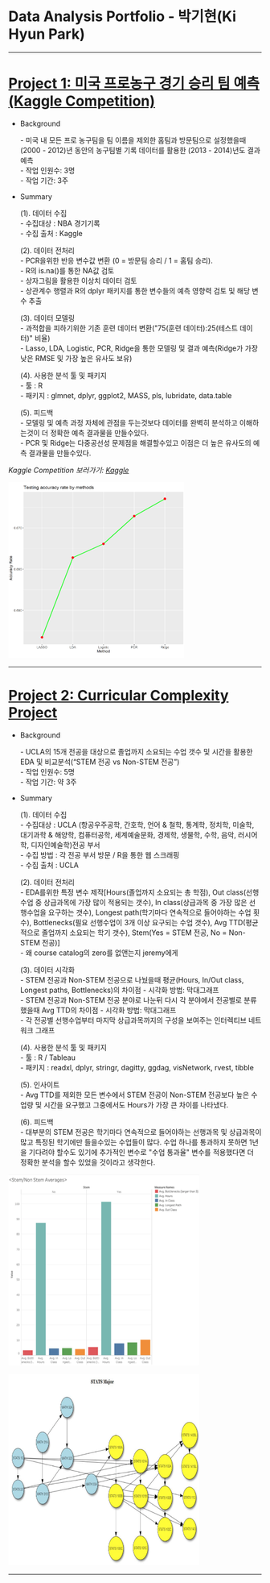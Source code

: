 # Data Analysis Portfolio - 박기현(Ki Hyun Park) 
***
# [Project 1: 미국 프로농구 경기 승리 팀 예측(Kaggle Competition)](https://github.com/Ki-Hyun-Park/Kaggle_Competition)

- Background
     <p>
     - 미국 내 모든 프로 농구팀을 팀 이름을 제외한 홈팀과 방문팀으로 설정했을때 (2000 - 2012)년 동안의 농구팀별 기록 데이터를 활용한 (2013 - 2014)년도 결과 예측 <br/>
     - 작업 인원수: 3명 <br/>
     - 작업 기간: 3주 </p>
     
- Summary
     <p>(1). 데이터 수집 <br/>
     - 수집대상 : NBA 경기기록 <br/>
     - 수집 출처 : Kaggle </p>

     <p>(2). 데이터 전처리 <br/>
     - PCR을위한 반응 변수값 변환 (0 = 방문팀 승리 / 1 = 홈팀 승리). <br/>
     - R의 is.na()를 통한 NA값 검토 <br/>
     - 상자그림을 활용한 이상치 데이터 검토 <br/>
     - 상관계수 행렬과 R의 dplyr 패키지를 통한 변수들의 예측 영향력 검토 및 해당 변수 추출 </p>

     <p>(3). 데이터 모델링 <br/>
     - 과적합을 피하기위한 기존 훈련 데이터 변환("75(훈련 데이터):25(테스트 데이터)" 비율) <br/>
     - Lasso, LDA, Logistic, PCR, Ridge을 통한 모델링 및 결과 예측(Ridge가 가장낮은 RMSE 및 가장 높은 유사도 보유) </p>
 
     <p>(4). 사용한 분석 툴 및 패키지 <br/>
     - 툴 : R <br/>
     - 패키지 : glmnet, dplyr, ggplot2, MASS, pls, lubridate, data.table </p>
     
     <p>(5). 피드백 <br/>
     - 모델링 및 예측 과정 자체에 관점을 두는것보다 데이터를 완벽히 분석하고 이해하는것이 더 정확한 예측 결과물을 만들수있다. <br/>
     - PCR 및 Ridge는 다중공선성 문제점을 해결할수있고 이점은 더 높은 유사도의 예측 결과물을 만들수있다. </p>
     
*Kaggle Competition 보러가기: [Kaggle](https://www.kaggle.com/c/fall-2019-stats-101c)*
     
<img src="images/pred_accu.png" width="350" height="350" >
 
***

# [Project 2: Curricular Complexity Project](https://github.com/Ki-Hyun-Park/Curricular_Complexity_Project)

- Background
     <p>
     - UCLA의 15개 전공을 대상으로 졸업까지 소요되는 수업 갯수 및 시간을 활용한 EDA 및 비교분석(“STEM 전공 vs Non-STEM 전공”) <br/>
     - 작업 인원수: 5명 <br/>
     - 작업 기간: 약 3주 </p>
 
- Summary
     <p>(1). 데이터 수집 <br/>
     - 수집대상 : UCLA (항공우주공학, 간호학, 언어 & 철학, 통계학, 정치학, 미술학, 대기과학 & 해양학, 컴퓨터공학, 세계예술문화, 경제학, 생물학, 수학, 음악, 러시어학, 디자인예술학)전공 부서 <br/>
     - 수집 방법 : 각 전공 부서 방문 / R을 통한 웹 스크래핑 <br/>
     - 수집 출처 : UCLA </p>

     <p>(2). 데이터 전처리 <br/>
     - EDA를위한 특정 변수 제작[Hours(졸업까지 소요되는 총 학점), Out class(선행수업 중 상급과목에 가장 많이 적용되는 갯수), In class(상급과목 중 가장 많은 선행수업을 요구하는 갯수),
       Longest path(학기마다 연속적으로 들어야하는 수업 횟수), Bottlenecks(필요 선행수업이 3개 이상 요구되는 수업 갯수), Avg TTD(평균적으로 졸업까지 소요되는 학기 갯수),
       Stem(Yes = STEM 전공, No = Non-STEM 전공)] <br/>
     - 왜 course catalog의 zero를 없앤는지 jeremy에게 </p>

     <p>(3). 데이터 시각화 <br/>
     - STEM 전공과 Non-STEM 전공으로 나눴을때 평균(Hours, In/Out class, Longest paths, Bottlenecks)의 차이점 - 시각화 방법: 막대그래프 <br/>
     - STEM 전공과 Non-STEM 전공 분야로 나눈뒤 다시 각 분야에서 전공별로 분류했을때 Avg TTD의 차이점 - 시각화 방법: 막대그래프 <br/>
     - 각 전공별 선행수업부터 마지막 상급과목까지의 구성을 보여주는 인터렉티브 네트워크 그래프 </p>
 
     <p>(4). 사용한 분석 툴 및 패키지 <br/>
     - 툴 : R / Tableau <br/>
     - 패키지 : readxl, dplyr, stringr, dagitty, ggdag, visNetwork, rvest, tibble </p>
     
     <p>(5). 인사이트 <br/>
     - Avg TTD를 제외한 모든 변수에서 STEM 전공이 Non-STEM 전공보다 높은 수업량 및 시간을 요구했고 그중에서도 Hours가 가장 큰 차이를 나타냈다.</p> 
     
     <p>(6). 피드백 <br/>
     - 대부분의 STEM 전공은 학기마다 연속적으로 들어야하는 선행과목 및 상급과목이 많고 특정된 학기에만 들을수있는 수업들이 많다. 수업 하나를 통과하지 못하면 1년을 기다려야 할수도 있기에 추가적인 변수로
       "수업 통과율" 변수를 적용했다면 더 정확한 분석을 할수 있었을 것이라고 생각한다. </p> 
       
<p align="left">
  <img width="380" height="380" src="images/curri_comp_1.png">
</p>

<p align="left">
  <img width="380" height="380" src="images/curri_comp_2.png">
</p>


*** 











